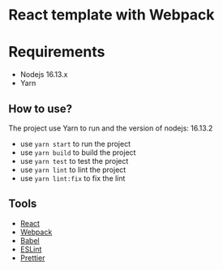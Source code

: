 # React template with Webpack

# Requirements

- Nodejs 16.13.x
- Yarn

## How to use?

The project use Yarn to run and the version of nodejs: 16.13.2

- use `yarn start` to run the project
- use `yarn build` to build the project
- use `yarn test` to test the project
- use `yarn lint` to lint the project
- use `yarn lint:fix` to fix the lint

## Tools

- [React](https://reactjs.org/)
- [Webpack](https://webpack.js.org/)
- [Babel](https://babeljs.io/)
- [ESLint](https://eslint.org/)
- [Prettier](https://prettier.io/)

